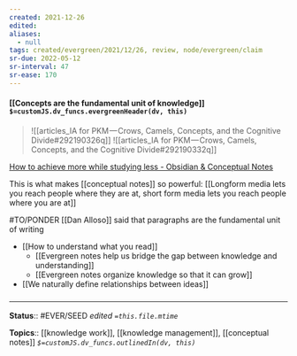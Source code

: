 ```yaml
---
created: 2021-12-26 
edited: 
aliases:
  - null
tags: created/evergreen/2021/12/26, review, node/evergreen/claim
sr-due: 2022-05-12
sr-interval: 47
sr-ease: 170
---
```


#### [[Concepts are the fundamental unit of knowledge]] `$=customJS.dv_funcs.evergreenHeader(dv, this)`

> ![[articles_IA for PKM — Crows, Camels, Concepts, and the Cognitive Divide#292190326q]]
> ![[articles_IA for PKM — Crows, Camels, Concepts, and the Cognitive Divide#292190332q]]

[How to achieve more while studying less - Obsidian & Conceptual Notes](https://www.youtube.com/watch?v=MYJsGksojms)

This is what makes [[conceptual notes]] so powerful:
[[Longform media lets you reach people where they are at, short form media lets you reach people where you are at]]

#TO/PONDER [[Dan Alloso]] said that paragraphs are the fundamental unit of writing
- [[How to understand what you read]]
	- [[Evergreen notes help us bridge the gap between knowledge and understanding]]
	- [[Evergreen notes organize knowledge so that it can grow]]
- [[We naturally define relationships between ideas]]

### <hr class="footnote"/>

**Status**:: #EVER/SEED 
*edited `=this.file.mtime`*

**Topics**:: [[knowledge work]], [[knowledge management]], [[conceptual notes]]
*`$=customJS.dv_funcs.outlinedIn(dv, this)`*
